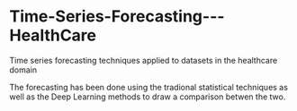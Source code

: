 # Time-Series-Forecasting---HealthCare
Time series forecasting techniques applied to datasets in the healthcare domain

The forecasting has been done using the tradional statistical techniques as well as the Deep Learning methods to draw a comparison betwen the two.
